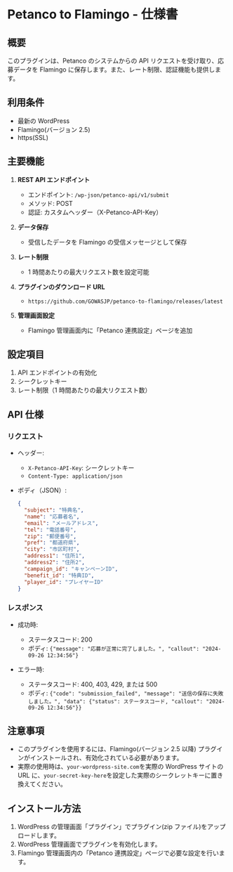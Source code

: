 # Petanco to Flamingo - 仕様書

## 概要

このプラグインは、Petanco のシステムからの API リクエストを受け取り、応募データを Flamingo に保存します。また、レート制限、認証機能も提供します。

## 利用条件

- 最新の WordPress
- Flamingo(バージョン 2.5)
- https(SSL)

## 主要機能

1. **REST API エンドポイント**

   - エンドポイント: `/wp-json/petanco-api/v1/submit`
   - メソッド: POST
   - 認証: カスタムヘッダー（X-Petanco-API-Key）

2. **データ保存**

   - 受信したデータを Flamingo の受信メッセージとして保存

3. **レート制限**

   - 1 時間あたりの最大リクエスト数を設定可能

4. **プラグインのダウンロード URL**

   - `https://github.com/GOWASJP/petanco-to-flamingo/releases/latest`

5. **管理画面設定**
   - Flamingo 管理画面内に「Petanco 連携設定」ページを追加

## 設定項目

1. API エンドポイントの有効化
2. シークレットキー
3. レート制限（1 時間あたりの最大リクエスト数）

## API 仕様

### リクエスト

- ヘッダー:

  - `X-Petanco-API-Key`: シークレットキー
  - `Content-Type: application/json`

- ボディ（JSON）:
  ```json
  {
    "subject": "特典名",
    "name": "応募者名",
    "email": "メールアドレス",
    "tel": "電話番号",
    "zip": "郵便番号",
    "pref": "都道府県",
    "city": "市区町村",
    "address1": "住所1",
    "address2": "住所2",
    "campaign_id": "キャンペーンID",
    "benefit_id": "特典ID",
    "player_id": "プレイヤーID"
  }
  ```

### レスポンス

- 成功時:

  - ステータスコード: 200
  - ボディ: `{"message": "応募が正常に完了しました。", "callout": "2024-09-26 12:34:56"}`

- エラー時:
  - ステータスコード: 400, 403, 429, または 500
  - ボディ: `{"code": "submission_failed", "message": "送信の保存に失敗しました。", "data": {"status": ステータスコード, "callout": "2024-09-26 12:34:56"}}`

## 注意事項

- このプラグインを使用するには、Flamingo(バージョン 2.5 以降) プラグインがインストールされ、有効化されている必要があります。
- 実際の使用時は、`your-wordpress-site.com`を実際の WordPress サイトの URL に、`your-secret-key-here`を設定した実際のシークレットキーに置き換えてください。

## インストール方法

1. WordPress の管理画面「プラグイン」でプラグイン(zip ファイル)をアップロードします。
2. WordPress 管理画面でプラグインを有効化します。
3. Flamingo 管理画面内の「Petanco 連携設定」ページで必要な設定を行います。
